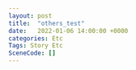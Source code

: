 ```yaml
---
layout: post
title:  "others_test"
date:   2022-01-06 14:00:00 +0000
categories: Etc
Tags: Story Etc
SceneCode: []
---
```

